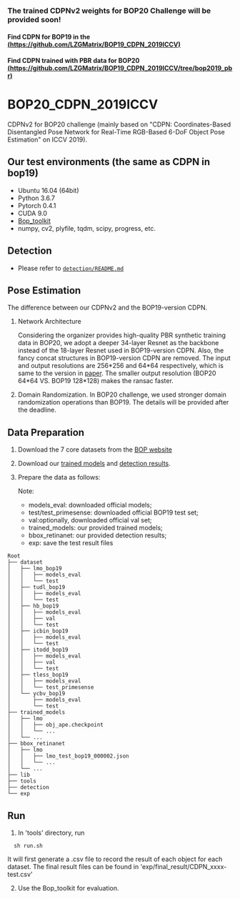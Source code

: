 ### **The trained CDPNv2 weights for BOP20 Challenge will be provided soon!**

#### **Find CDPN for BOP19 in the [(https://github.com/LZGMatrix/BOP19_CDPN_2019ICCV)](https://github.com/LZGMatrix/BOP19_CDPN_2019ICCV/tree/bop2020)**

#### **Find CDPN trained with PBR data for BOP20 [(https://github.com/LZGMatrix/BOP19_CDPN_2019ICCV/tree/bop2019_pbr)](https://github.com/LZGMatrix/BOP19_CDPN_2019ICCV/tree/bop2019_pbr)**

# BOP20_CDPN_2019ICCV

CDPNv2 for BOP20 challenge (mainly based on "CDPN: Coordinates-Based Disentangled Pose Network for Real-Time RGB-Based 6-DoF Object Pose Estimation" on ICCV 2019).

## Our test environments (the same as CDPN in bop19)
- Ubuntu 16.04 (64bit)
- Python 3.6.7
- Pytorch 0.4.1
- CUDA 9.0
- [Bop_toolkit](https://github.com/thodan/bop_toolkit)
- numpy, cv2, plyfile, tqdm, scipy, progress, etc.

## Detection
* Please refer to [`detection/README.md`](detection/README.md)

## Pose Estimation

The difference between our CDPNv2 and the BOP19-version CDPN.

1. Network Architecture

    Considering the organizer provides high-quality PBR synthetic training data in BOP20, we adopt a deeper 34-layer Resnet as the backbone instead of the 18-layer Resnet used in BOP19-version CDPN. Also, the fancy concat structures in BOP19-version CDPN are removed. The input and output resolutions are 256\*256 and 64\*64 respectively, which is same to the version in [paper](https://openaccess.thecvf.com/content_ICCV_2019/papers/Li_CDPN_Coordinates-Based_Disentangled_Pose_Network_for_Real-Time_RGB-Based_6-DoF_Object_ICCV_2019_paper.pdf). The smaller output resolution (BOP20 64\*64 VS. BOP19 128\*128) makes the ransac faster.
 
2. Domain Randomization.
    In BOP20 challenge, we used stronger domain randomization operations than BOP19. The details will be provided after the deadline.

## Data Preparation
1. Download the 7 core datasets from the [BOP website](https://bop.felk.cvut.cz/datasets/)
2. Download our [trained models](https://drive.google.com/drive/folders/1GoCSOVZk0kzxS5e--oVXS83wpRHd9qJO?usp=sharing) and [detection results](https://drive.google.com/drive/folders/1nTP87zzF9l7VO3UEjcEbX61J3-6wRbuf?usp=sharing).
3. Prepare the data as follows:

    Note: 
    - models_eval: downloaded official models; 
    - test/test_primesense: downloaded official BOP19 test set; 
    - val:optionally, downloaded official val set;
    - trained_models: our provided trained models;
    - bbox_retinanet: our provided detection results;
    - exp: save the test result files
```
Root
├── dataset
│   ├── lmo_bop19
│   │   ├── models_eval 
│   │   └── test 
│   ├── tudl_bop19
│   │   ├── models_eval 
│   │   └── test 
│   ├── hb_bop19
│   │   ├── models_eval
│   │   ├── val 
│   │   └── test
│   ├── icbin_bop19
│   │   ├── models_eval
│   │   └── test 
│   ├── itodd_bop19
│   │   ├── models_eval 
│   │   ├── val
│   │   └── test
│   ├── tless_bop19
│   │   ├── models_eval
│   │   └── test_primesense 
│   └── ycbv_bop19
│       ├── models_eval 
│       └── test
├── trained_models
│   ├── lmo
│   │   ├── obj_ape.checkpoint
│   │   └── ...
│   └── ...
├── bbox_retinanet
│   ├── lmo
│   │   ├── lmo_test_bop19_000002.json
│   │   └── ... 
│   └── ...
├── lib
├── tools
├── detection
└── exp
```
## Run
1. In 'tools' directory, run 
```
  sh run.sh
```
It will first generate a .csv file to record the result of each object for each dataset. The final result files can be found in 'exp/final_result/CDPN_xxxx-test.csv'

2. Use the Bop_toolkit for evaluation.
